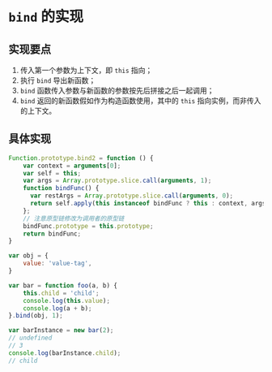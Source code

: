 # `bind` 的实现

## 实现要点
1. 传入第一个参数为上下文，即 `this` 指向；
2. 执行 `bind` 导出新函数；
3. `bind` 函数传入参数与新函数的参数按先后拼接之后一起调用；
4. `bind` 返回的新函数假如作为构造函数使用，其中的 `this` 指向实例，而非传入的上下文。

## 具体实现
```js
Function.prototype.bind2 = function () {
    var context = arguments[0];
    var self = this;
    var args = Array.prototype.slice.call(arguments, 1);
    function bindFunc() {
      var restArgs = Array.prototype.slice.call(arguments, 0);
      return self.apply(this instanceof bindFunc ? this : context, args.concat(restArgs));
    };
    // 注意原型链修改为调用者的原型链
    bindFunc.prototype = this.prototype;
    return bindFunc;
}

var obj = {
    value: 'value-tag',
}

var bar = function foo(a, b) {
    this.child = 'child';
    console.log(this.value);
    console.log(a + b);
}.bind(obj, 1);

var barInstance = new bar(2);
// undefined
// 3
console.log(barInstance.child);
// child
```